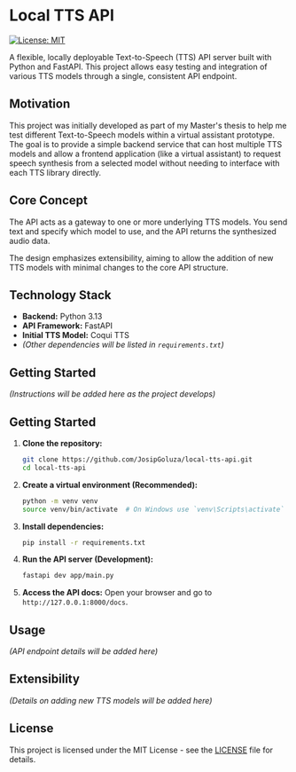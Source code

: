 # Local TTS API

[![License: MIT](https://img.shields.io/badge/License-MIT-yellow.svg)](https://opensource.org/licenses/MIT) <!-- Optional license badge -->

A flexible, locally deployable Text-to-Speech (TTS) API server built with Python and FastAPI. This project allows easy testing and integration of various TTS models through a single, consistent API endpoint.

## Motivation

This project was initially developed as part of my Master's thesis to help me test different Text-to-Speech models within a virtual assistant prototype. The goal is to provide a simple backend service that can host multiple TTS models and allow a frontend application (like a virtual assistant) to request speech synthesis from a selected model without needing to interface with each TTS library directly.

## Core Concept

The API acts as a gateway to one or more underlying TTS models. You send text and specify which model to use, and the API returns the synthesized audio data.

The design emphasizes extensibility, aiming to allow the addition of new TTS models with minimal changes to the core API structure.

## Technology Stack

*   **Backend:** Python 3.13
*   **API Framework:** FastAPI
*   **Initial TTS Model:** Coqui TTS
*   *(Other dependencies will be listed in `requirements.txt`)*

## Getting Started

*(Instructions will be added here as the project develops)*

## Getting Started

1.  **Clone the repository:**
    ```bash
    git clone https://github.com/JosipGoluza/local-tts-api.git
    cd local-tts-api
    ```
2.  **Create a virtual environment (Recommended):**
    ```bash
    python -m venv venv
    source venv/bin/activate  # On Windows use `venv\Scripts\activate`
    ```
3.  **Install dependencies:**
    ```bash
    pip install -r requirements.txt
    ```
4.  **Run the API server (Development):**
    ```bash
    fastapi dev app/main.py
    ```
5.  **Access the API docs:**
    Open your browser and go to `http://127.0.0.1:8000/docs`.

## Usage

*(API endpoint details will be added here)*

## Extensibility

*(Details on adding new TTS models will be added here)*

## License

This project is licensed under the MIT License - see the [LICENSE](LICENSE) file for details.
